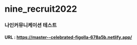 # nine_recruit2022

### 나인커뮤니케이션 테스트

#### URL : https://master--celebrated-figolla-678a5b.netlify.app/
